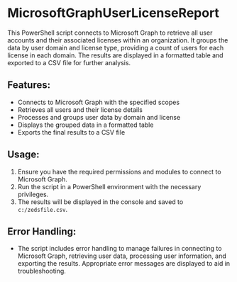 # MicrosoftGraphUserLicenseReport

This PowerShell script connects to Microsoft Graph to retrieve all user accounts and their associated licenses within an organization. It groups the data by user domain and license type, providing a count of users for each license in each domain. The results are displayed in a formatted table and exported to a CSV file for further analysis.

## Features:
- Connects to Microsoft Graph with the specified scopes
- Retrieves all users and their license details
- Processes and groups user data by domain and license
- Displays the grouped data in a formatted table
- Exports the final results to a CSV file

## Usage:
1. Ensure you have the required permissions and modules to connect to Microsoft Graph.
2. Run the script in a PowerShell environment with the necessary privileges.
3. The results will be displayed in the console and saved to `c:/zedsfile.csv`.

## Error Handling:
- The script includes error handling to manage failures in connecting to Microsoft Graph, retrieving user data, processing user information, and exporting the results. Appropriate error messages are displayed to aid in troubleshooting.

